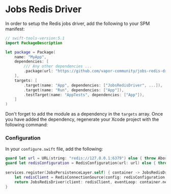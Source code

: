 # Jobs Redis Driver

In order to setup the Redis jobs driver, add the following to your SPM manifest: 

```swift
// swift-tools-version:5.1
import PackageDescription

let package = Package(
    name: "MyApp",
    dependencies: [
        /// Any other dependencies ...
        .package(url: "https://github.com/vapor-community/jobs-redis-driver.git", from: "0.2.0"),
    ],
    targets: [
        .target(name: "App", dependencies: ["JobsRedisDriver", ...]),
        .target(name: "Run", dependencies: ["App"]),
        .testTarget(name: "AppTests", dependencies: ["App"]),
    ]
)
```

Don't forget to add the module as a dependency in the `targets` array. Once you have added the dependency, regenerate your Xcode project with the following command:

### Configuration 

In your `configure.swift` file, add the following:

```swift
guard let url = URL(string: "redis://127.0.0.1:6379") else { throw Abort(.internalServerError) }
guard let redisConfiguration = RedisConfiguration(url: url) else { throw Abort(.internalServerError) }
    
services.register(JobsPersistenceLayer.self) { container -> JobsRedisDriver in
    let redisClient = RedisConnectionSource(config: redisConfiguration, eventLoop: container.next())
    return JobsRedisDriver(client: redisClient, eventLoop: container.next())
}
```